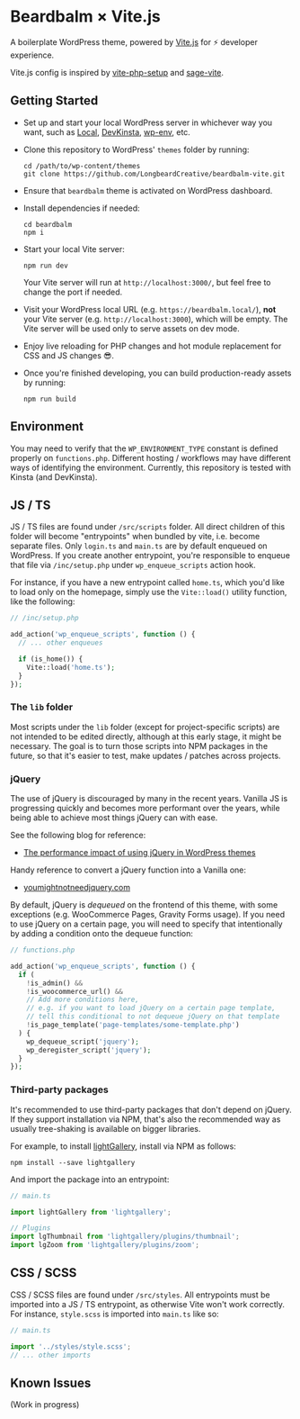 # Beardbalm &times; Vite.js

A boilerplate WordPress theme, powered by [Vite.js](https://vitejs.dev/) for ⚡️ developer experience.

Vite.js config is inspired by [vite-php-setup](https://github.com/andrefelipe/vite-php-setup) and [sage-vite](https://github.com/8bit-echo/sage-vite).

## Getting Started

- Set up and start your local WordPress server in whichever way you want, such as [Local](https://localwp.com/), [DevKinsta](https://kinsta.com/devkinsta/), [wp-env](https://developer.wordpress.org/block-editor/reference-guides/packages/packages-env/), etc.

- Clone this repository to WordPress' `themes` folder by running:

  ```shell
  cd /path/to/wp-content/themes
  git clone https://github.com/LongbeardCreative/beardbalm-vite.git
  ```

- Ensure that `beardbalm` theme is activated on WordPress dashboard.

- Install dependencies if needed:

  ```shell
  cd beardbalm
  npm i
  ```

- Start your local Vite server:

  ```shell
  npm run dev
  ```

  Your Vite server will run at `http://localhost:3000/`, but feel free to change the port if needed.

- Visit your WordPress local URL (e.g. `https://beardbalm.local/`), **not** your Vite server (e.g. `http://localhost:3000`), which will be empty. The Vite server will be used only to serve assets on dev mode.

- Enjoy live reloading for PHP changes and hot module replacement for CSS and JS changes 😎.

- Once you're finished developing, you can build production-ready assets by running:

  ```
  npm run build
  ```

## Environment

You may need to verify that the `WP_ENVIRONMENT_TYPE` constant is defined properly on `functions.php`. Different hosting / workflows may have different ways of identifying the environment. Currently, this repository is tested with Kinsta (and DevKinsta).

## JS / TS

JS / TS files are found under `/src/scripts` folder. All direct children of this folder will become "entrypoints" when bundled by vite, i.e. become separate files. Only `login.ts` and `main.ts` are by default enqueued on WordPress. If you create another entrypoint, you're responsible to enqueue that file via `/inc/setup.php` under `wp_enqueue_scripts` action hook.

For instance, if you have a new entrypoint called `home.ts`, which you'd like to load only on the homepage, simply use the `Vite::load()` utility function, like the following:

```php
// /inc/setup.php

add_action('wp_enqueue_scripts', function () {
  // ... other enqueues

  if (is_home()) {
    Vite::load('home.ts');
  }
});
```

### The `lib` folder

Most scripts under the `lib` folder (except for project-specific scripts) are not intended to be edited directly, although at this early stage, it might be necessary. The goal is to turn those scripts into NPM packages in the future, so that it's easier to test, make updates / patches across projects.

### jQuery

The use of jQuery is discouraged by many in the recent years. Vanilla JS is progressing quickly and becomes more performant over the years, while being able to achieve most things jQuery can with ease.

See the following blog for reference:

- [The performance impact of using jQuery in WordPress themes](https://make.wordpress.org/themes/2021/10/04/the-performance-impact-of-using-jquery-in-wordpress-themes/)

Handy reference to convert a jQuery function into a Vanilla one:

- [youmightnotneedjquery.com](https://youmightnotneedjquery.com/)

By default, jQuery is _dequeued_ on the frontend of this theme, with some exceptions (e.g. WooCommerce Pages, Gravity Forms usage). If you need to use jQuery on a certain page, you will need to specify that intentionally by adding a condition onto the dequeue function:

```php
// functions.php

add_action('wp_enqueue_scripts', function () {
  if (
    !is_admin() &&
    !is_woocommerce_url() &&
    // Add more conditions here,
    // e.g. if you want to load jQuery on a certain page template,
    // tell this conditional to not dequeue jQuery on that template
    !is_page_template('page-templates/some-template.php')
  ) {
    wp_dequeue_script('jquery');
    wp_deregister_script('jquery');
  }
});
```

### Third-party packages

It's recommended to use third-party packages that don't depend on jQuery. If they support installation via NPM, that's also the recommended way as usually tree-shaking is available on bigger libraries.

For example, to install [lightGallery](https://github.com/sachinchoolur/lightGallery), install via NPM as follows:

```shell
npm install --save lightgallery
```

And import the package into an entrypoint:

```ts
// main.ts

import lightGallery from 'lightgallery';

// Plugins
import lgThumbnail from 'lightgallery/plugins/thumbnail';
import lgZoom from 'lightgallery/plugins/zoom';
```

## CSS / SCSS

CSS / SCSS files are found under `/src/styles`. All entrypoints must be imported into a JS / TS entrypoint, as otherwise Vite won't work correctly. For instance, `style.scss` is imported into `main.ts` like so:

```ts
// main.ts

import '../styles/style.scss';
// ... other imports
```

## Known Issues

(Work in progress)
